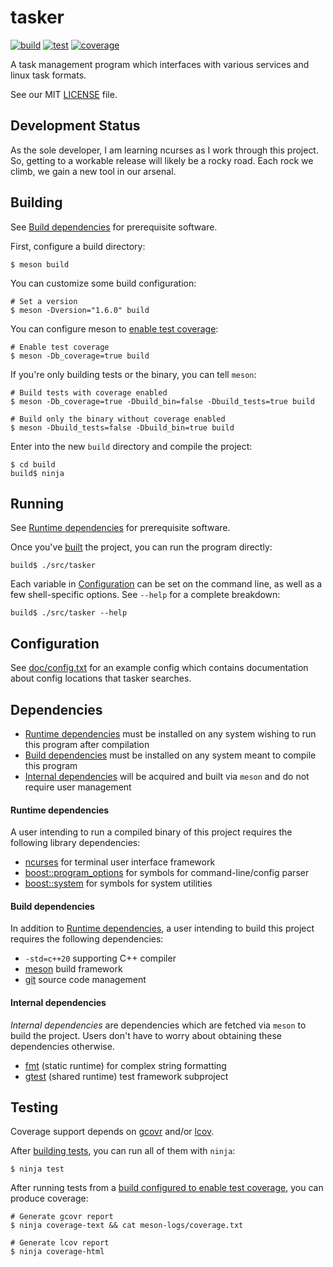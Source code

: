 tasker
======

[![build](https://img.shields.io/endpoint?url=https://gist.githubusercontent.com/kevr/98692fb94e55e0667afb58f20b67f3f2/raw/tasker__heads_master_build.json)](https://github.com/kevr/tasker/actions/workflows/build.yaml)
[![test](https://img.shields.io/endpoint?url=https://gist.githubusercontent.com/kevr/98692fb94e55e0667afb58f20b67f3f2/raw/tasker__heads_master_test.json)](https://github.com/kevr/tasker/actions/workflows/test.yaml)
[![coverage](https://img.shields.io/endpoint?url=https://gist.githubusercontent.com/kevr/98692fb94e55e0667afb58f20b67f3f2/raw/tasker__heads_master_coverage.json)](https://github.com/kevr/tasker/actions/workflows/test.yaml)

A task management program which interfaces with various services
and linux task formats.

See our MIT [LICENSE](LICENSE) file.

## Development Status

As the sole developer, I am learning ncurses as I work through this
project. So, getting to a workable release will likely be a rocky
road. Each rock we climb, we gain a new tool in our arsenal.

## Building

See [Build dependencies](#build-dependencies) for prerequisite software.

First, configure a build directory:

    $ meson build

You can customize some build configuration:

    # Set a version
    $ meson -Dversion="1.6.0" build

<span id="test-cov-config">
You can configure meson to <u>enable test coverage</u>:
</span>

    # Enable test coverage
    $ meson -Db_coverage=true build

If you're only building tests or the binary, you can tell `meson`:

    # Build tests with coverage enabled
    $ meson -Db_coverage=true -Dbuild_bin=false -Dbuild_tests=true build

    # Build only the binary without coverage enabled
    $ meson -Dbuild_tests=false -Dbuild_bin=true build

Enter into the new `build` directory and compile the project:

    $ cd build
    build$ ninja

## Running

See [Runtime dependencies](#runtime-dependencies) for prerequisite software.

Once you've [built](#building) the project, you can run the
program directly:

    build$ ./src/tasker

Each variable in [Configuration](#configuration) can be set on the
command line, as well as a few shell-specific options. See `--help`
for a complete breakdown:

    build$ ./src/tasker --help

## Configuration

See [doc/config.txt](doc/config.txt) for an example config which
contains documentation about config locations that tasker searches.

## Dependencies

- [Runtime dependencies](#runtime-dependencies) must be installed on any
  system wishing to run this program after compilation
- [Build dependencies](#build-dependencies) must be installed on any
  system meant to compile this program
- [Internal dependencies](#internal-dependencies) will be acquired and built
  via `meson` and do not require user management

#### Runtime dependencies

A user intending to run a compiled binary of this project requires
the following library dependencies:

- [ncurses](https://github.com/mirror/ncurses) for terminal user interface
  framework
- [boost::program_options](https://github.com/boostorg/boost) for symbols for
  command-line/config parser
- [boost::system](https://github.com/boostorg/boost) for symbols for system
utilities

#### Build dependencies

In addition to [Runtime dependencies](#runtime-dependencies), a user
intending to build this project requires the following dependencies:

- `-std=c++20` supporting C++ compiler
- [meson](https://github.com/mesonbuild/meson) build framework
- [git](https://github.com/git/git) source code management

#### Internal dependencies

*Internal dependencies* are dependencies which are fetched via `meson`
to build the project. Users don't have to worry about obtaining these
dependencies otherwise.

- [fmt](https://github.com/fmtlib/fmt) (static runtime) for complex string
  formatting
- [gtest](https://github.com/google/googletest) (shared runtime) test framework
  subproject

## Testing

Coverage support depends on [gcovr](https://github.com/gcovr/gcovr) and/or
[lcov](https://github.com/linux-test-project/lcov).

After [building tests](#building), you can run all of them with `ninja`:

    $ ninja test

After running tests from a
[build configured to enable test coverage](#test-cov-config),
you can produce coverage:

    # Generate gcovr report
    $ ninja coverage-text && cat meson-logs/coverage.txt

    # Generate lcov report
    $ ninja coverage-html
